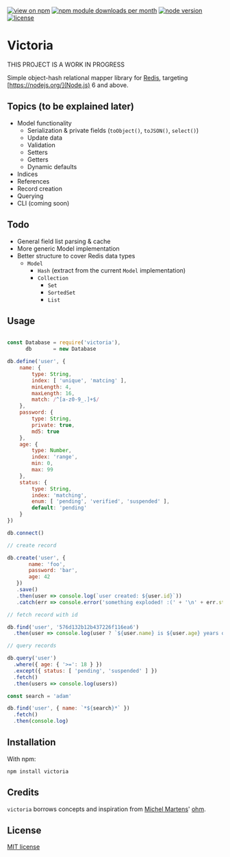 [![view on npm](http://img.shields.io/npm/v/victoria.svg?style=flat-square)](https://www.npmjs.com/package/victoria)
[![npm module downloads per month](http://img.shields.io/npm/dm/victoria.svg?style=flat-square)](https://www.npmjs.com/package/victoria)
[![node version](https://img.shields.io/badge/node-%3E=6-brightgreen.svg?style=flat-square)](https://nodejs.org/download)
[![license](https://img.shields.io/npm/l/express.svg?style=flat-square)](https://github.com/schwarzkopfb/victoria/blob/development/LICENSE)

# Victoria

THIS PROJECT IS A WORK IN PROGRESS

Simple object-hash relational mapper library for [Redis](http://redis.io/), targeting [https://nodejs.org/](Node.js) 6 and above.

## Topics (to be explained later)

  * Model functionality
    * Serialization & private fields (`toObject()`, `toJSON()`, `select()`)
    * Update data
    * Validation
    * Setters
    * Getters
    * Dynamic defaults
  * Indices
  * References
  * Record creation
  * Querying
  * CLI (coming soon)

## Todo

 * General field list parsing & cache
 * More generic Model implementation
 * Better structure to cover Redis data types
   * `Model`
     * `Hash` (extract from the current `Model` implementation)
     * `Collection`
       * `Set`
       * `SortedSet`
       * `List`

## Usage

```js

const Database = require('victoria'),
      db       = new Database

db.define('user', {
    name: {
        type: String,
        index: [ 'unique', 'matcing' ],
        minLength: 4,
        maxLength: 16,
        match: /^[a-z0-9_.]+$/
    },
    password: {
        type: String,
        private: true,
        md5: true
    },
    age: {
        type: Number,
        index: 'range',
        min: 0,
        max: 99
    },
    status: {
        type: String,
        index: 'matching',
        enum: [ 'pending', 'verified', 'suspended' ],
        default: 'pending'
    }
})

db.connect()

// create record

db.create('user', {
       name: 'foo',
       password: 'bar',
       age: 42
   })
   .save()
   .then(user => console.log(`user created: ${user.id}`))
   .catch(err => console.error('something exploded! :(' + '\n' + err.stack))

// fetch record with id

db.find('user', '576d132b12b437226f116ea6')
  .then(user => console.log(user ? `${user.name} is ${user.age} years old` : 'user not found :('))

// query records

db.query('user')
  .where({ age: { '>=': 18 } })
  .except({ status: [ 'pending', 'suspended' ] })
  .fetch()
  .then(users => console.log(users))

const search = 'adam'

db.find('user', { name: `*${search}*` })
  .fetch()
  .then(console.log)

```

## Installation

With npm:

    npm install victoria

## Credits

`victoria` borrows concepts and inspiration from [Michel Martens](http://soveran.com/)' [ohm](https://github.com/soveran/ohm).

## License

[MIT license](https://github.com/schwarzkopfb/victoria/blob/master/LICENSE)
